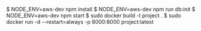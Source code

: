   $ NODE_ENV=aws-dev npm install
  $ NODE_ENV=aws-dev npm run db:init
  $ NODE_ENV=aws-dev npm start
  $ sudo docker build -t project .
  $ sudo docker run -d --restart=always -p 8000:8000 project:latest
